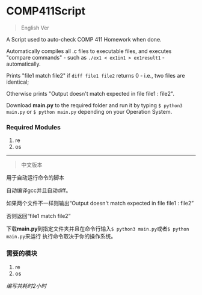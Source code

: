 # COMP411Script

> English Ver

A Script used to auto-check COMP 411 Homework when done. 

Automatically compiles all .c files to executable files, 
and executes "compare commands" - such as `./ex1 < ex1in1 > ex1result1` - automatically.

Prints "file1 match file2" if `diff file1 file2` returns 0 - i.e., two files are identical;

Otherwise prints "Output doesn't match expected in file file1 : file2".

Download **main.py** to the required folder
and run it by typing `$ python3 main.py`
or `$ python main.py` depending on your Operation System.

### Required Modules
1. re
2. os
* * *
> 中文版本

用于自动运行命令的脚本

自动编译gcc并且自动diff。

如果两个文件不一样则输出“Output doesn't match expected in file file1 : file2”

否则返回“file1 match file2”

下载**main.py**到指定文件夹并且在命令行输入`$ python3 main.py`或者`$ python main.py`来运行
执行命令取决于你的操作系统。

### 需要的模块
1. re
2. os

*编写共耗时2小时*
